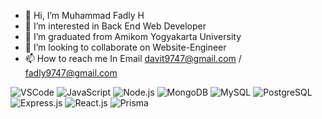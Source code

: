 - 👋 Hi, I’m Muhammad Fadly H
- 👀 I’m interested in Back End Web Developer
- 🌱 I’m graduated from Amikom Yogyakarta University
- 💞️ I’m looking to collaborate on Website-Engineer
- 📫 How to reach me In Email davit9747@gmail.com / fadly9747@gmail.com

![VSCode](https://img.shields.io/badge/VSCode-007ACC?logo=visual-studio-code&logoColor=white)
![JavaScript](https://img.shields.io/badge/JavaScript-323330?logo=javascript&logoColor=F7DF1E)
![Node.js](https://img.shields.io/badge/Node.js-339933?logo=node.js&logoColor=white)
![MongoDB](https://img.shields.io/badge/MongoDB-47A248?logo=mongodb&logoColor=white)
![MySQL](https://img.shields.io/badge/MySQL-4479A1?logo=mysql&logoColor=white)
![PostgreSQL](https://img.shields.io/badge/postgresql-4169e1?style=for-the-badge&logo=postgresql&logoColor=white)
![Express.js](https://img.shields.io/badge/Express.js-000000?logo=express&logoColor=white)
![React.js](https://img.shields.io/badge/-ReactJs-61DAFB?logo=react&logoColor=white&style=for-the-badge)
![Prisma](https://img.shields.io/badge/Prisma-3982CE?style=for-the-badge&logo=Prisma&logoColor=white)

<!---
FadlyMuhammad10/FadlyMuhammad10 is a ✨ special ✨ repository because its `README.md` (this file) appears on your GitHub profile.
You can click the Preview link to take a look at your changes.
--->
